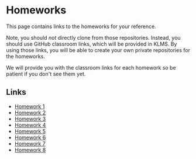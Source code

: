 Homeworks
===

This page contains links to the homeworks for your reference.

Note, you should *not* directly clone from those repositories. Instead, you
should use GitHub classroom links, which will be provided in KLMS. By using
those links, you will be able to create your own private repositories for the
homeworks.

We will provide you with the classroom links for each homework so be patient if
you don't see them yet.

## Links

- [Homework 1](https://github.com/KAIST-CS220/Homework1)
- [Homework 2](https://github.com/KAIST-CS220/Homework2)
- [Homework 3](https://github.com/KAIST-CS220/Homework3)
- [Homework 4](https://github.com/KAIST-CS220/Homework4)
- [Homework 5](https://github.com/KAIST-CS220/Homework5)
- [Homework 6](https://github.com/KAIST-CS220/Homework6)
- [Homework 7](https://github.com/KAIST-CS220/Homework7)
- [Homework 8](https://github.com/KAIST-CS220/Homework8)
